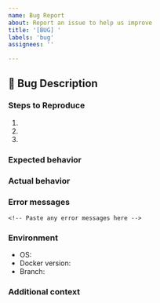 ```yaml
---
name: Bug Report
about: Report an issue to help us improve
title: '[BUG] '
labels: 'bug'
assignees: ''

---
```


## 🐛 Bug Description
<!-- Clear description of what the bug is -->

### Steps to Reproduce
1. 
2. 
3. 

### Expected behavior
<!-- What you expected to happen -->

### Actual behavior
<!-- What actually happened -->

### Error messages
```
<!-- Paste any error messages here -->
```

### Environment
- OS: <!-- Windows/Linux/macOS -->
- Docker version: <!-- docker --version -->
- Branch: <!-- main/demo-services -->

### Additional context
<!-- Add any other context about the problem -->